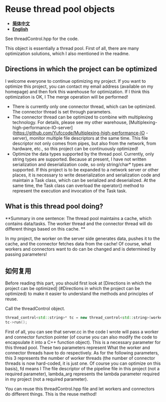 

# Reuse thread pool objects

- **[简体中文](./reuse-the-threadpool-CN.md)**
- **[English](./reuse-the-threadpool.md)**

See threadControl.hpp for the code.

This object is essentially a thread pool. First of all, there are many optimization solutions, which I also mentioned in the readme.

## Directions in which the project can be optimized

I welcome everyone to continue optimizing my project. If you want to optimize this project, you can contact my email address (available on my homepage) and then fork this warehouse for optimization. If I think this optimization is OK, I The merge operation will be performed!

- There is currently only one connector thread, which can be optimized. The connector thread is set through parameters.
- The connector thread can be optimized to combine with multiplexing technology. For details, please see my other warehouse, [Multiplexing-high-performance-IO-server](https://github.com/Yufccode/Multiplexing-high-performance-IO -server), monitor multiple file descriptors at the same time. This file descriptor not only comes from pipes, but also from the network, from hardware, etc., so this project can be continuously optimized!
- Optimize the data types supported by the thread pool. Currently, only string types are supported. Because at present, I have not written serialization and deserialization code, so only string/char* types are supported. If this project is to be expanded to a network server or other places, it is necessary to write deserialization and serialization code and maintain a Task class, which can be serialized and deserialized. At the same time, the Task class can overload the operator() method to represent the execution and invocation of the Task task.

## What is this thread pool doing?

**Summary in one sentence: The thread pool maintains a cache, which contains data/tasks. The worker thread and the connector thread will do different things based on this cache. **

In my project, the worker on the server side generates data, pushes it to the cache, and the connector fetches data from the cache! Of course, what workers and connectors want to do can be changed and is determined by passing parameters!

## 如何复用

Before reading this part, you should first look at [Directions in which the project can be optimized] (#Directions in which the project can be optimized) to make it easier to understand the methods and principles of reuse.

Call the threadControl object.

```cpp
thread_control<std::string>* tc = new thread_control<std::string>(worker, connector, 3, fd, lambda_arg);
tc->run();
```

First of all, you can see that server.cc in the code I wrote will pass a worker and connector function pointer (of course you can also modify the code to encapsulate it into a C++ function object). This is a necessary parameter for this thread pool. These two parameters represent What the worker and connector threads have to do respectively. As for the following parameters, this 3 represents the number of worker threads (the number of connector threads is now hard-coded, it is just one. Of course you can optimize on this basis), fd means I The file descriptor of the pipeline file in this project (not a required parameter), lambda\_arg represents the lambda parameter required in my project (not a required parameter).

You can reuse this threadControl.hpp file and let workers and connectors do different things. This is the reuse method!